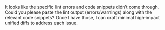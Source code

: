 It looks like the specific lint errors and code snippets didn’t come through. Could you please paste the lint output (errors/warnings) along with the relevant code snippets? Once I have those, I can craft minimal high‑impact unified diffs to address each issue.